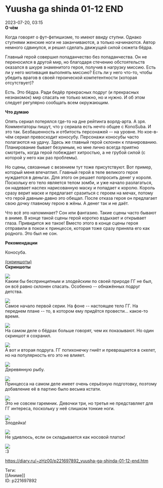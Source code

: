 Yuusha ga shinda 01-12 END
===========================

   
 2023-07-20, 03:15   
   **О чём**    
   
 Когда говорят о фут-фетишизме, то имеют ввиду ступни. Однако ступнями женские ноги не заканчиваются, а только начинаются. Автор немного сдвинулся, и решил сделать движущей силой сюжета бёдра.   
   
 Главный герой совершил попаданчество без попаданчества. Он не переносился в другой мир, но благодаря стечению обстоятельств оказался в шкуре знаменитого героя, получив в нагрузку миссию. Есть ли у него мотивация выполнять миссию? Есть ли у него что-то, чтобы убедить врагов в своей героической компетентности (которая отсутствует)?   
   
 Есть. Это бёдра. Ради бедёр прекрасных подруг (и прекрасных незнакомок) мир спасать не только можно, но и нужно. И об этом следует регулярно сообщать всем окружающим.   
   
  **Что думаю**    
   
 Опять сериал потерялся где-то на дне рейтинга ворлд-арта. А зря. Комментаторы пишут, что у сериала есть нечто общее с KonoSuba. И это так. Безбашенность и отбитость персонажей -- на уровне. Но кое-в-чём сериал превосходит коносубу. Персонажи коносубы часто полагаются на удачу. Здесь же главный герой склонен к планированию. Планирование бывает безумным, но мне лично всегда приятно смотреть, когда герой побеждает хитростью, а не грубой силой (с которой у него как раз проблемы).   
   
 Но сцены, связанные с везением тут тоже присутствуют. Вот пример, который меня впечатлил. Главный герой в теле великого героя нуждается в деньгах. Для этого он решает попросить денег у короля. Поскольку его тело является телом зомби, и уже начало разлагаться, он надевает наспех нарисованную маску и попадает к королю. Король сразу верит маске и предлагает сразиться с героем на мечах, потому что герой давным-давно это обещал. После отказа героя он предлагает свою дочку главному герою в жёны. А денег так и не даёт.   
   
 Что всё это напоминает? Сон или фантазию. Такие сцены часто бывают в аниме. В конце такой сцены герой коротко вздыхает и открывает глаза. Привидится же такое! Вместо этого в конце сцены героя отправили в покои к принцессе, которая тоже сразу приняла его как родного. Это был не сон.   
   
  **Рекомендации**    
   
 Коносуба.   
   
  [(скриншоты)](https://zHz00.diary.ru/p221697892.htm?index=1#linkmore221697892m1)      
  **Скриншоты**    
    
  [![](pics/WR4eLl.jpg)](https://yapx.ru/image/WR4eL)    
 Каким бы беспринципным и злодейским по своей природе ГГ не был, он всё равно склонен спасать. Особенно -- обнажённых подруг детства.   
   
  [![](pics/WR4eIl.jpg)](https://yapx.ru/image/WR4eI)    
 Самое начало первой серии. На фоне -- настоящее тело ГГ. На переднем плане -- то, в котором ему придётся провести... какое-то время.   
   
  [![](pics/WR4eJl.jpg)](https://yapx.ru/image/WR4eJ)    
 На самом деле о бёдрах больше говорят, чем их показывают. Но один скриншот я сохранил.   
   
  [![](pics/WR4eMl.jpg)](https://yapx.ru/image/WR4eM)    
 А вот и вторая подруга. ГГ потихонечку гниёт и превращается в скелет, но на популярность его это не влияет.   
   
  [![](pics/WR4ePl.jpg)](https://yapx.ru/image/WR4eP)    
 Деревянную рыбу.   
   
  [![](pics/WR4eRl.jpg)](https://yapx.ru/image/WR4eR)    
 Принцесса на самом деле имеет очень серьёзную подготовку, поэтому добавление её в партию было весьма кстати.   
   
  [![](pics/WR4eSl.jpg)](https://yapx.ru/image/WR4eS)    
 Это не совсем гаремник. Девочки три, но третья не представляет для ГГ интереса, поскольку у неё слишком тонкие ноги.   
   
  [![](pics/WR4eTl.jpg)](https://yapx.ru/image/WR4eT)    
 Злодейка!   
   
  [![](pics/WR4eUl.jpg)](https://yapx.ru/image/WR4eU)    
 Не удивлюсь, если он складывается как носовой платок!   
   
  [![](pics/WR4eVl.jpg)](https://yapx.ru/image/WR4eV)    
 :3   
   
      
    
 <https://diary.ru/~zHz00/p221697892_yuusha-ga-shinda-01-12-end.htm>   
   
 Теги:   
 [[Аниме]]   
 ID: p221697892
